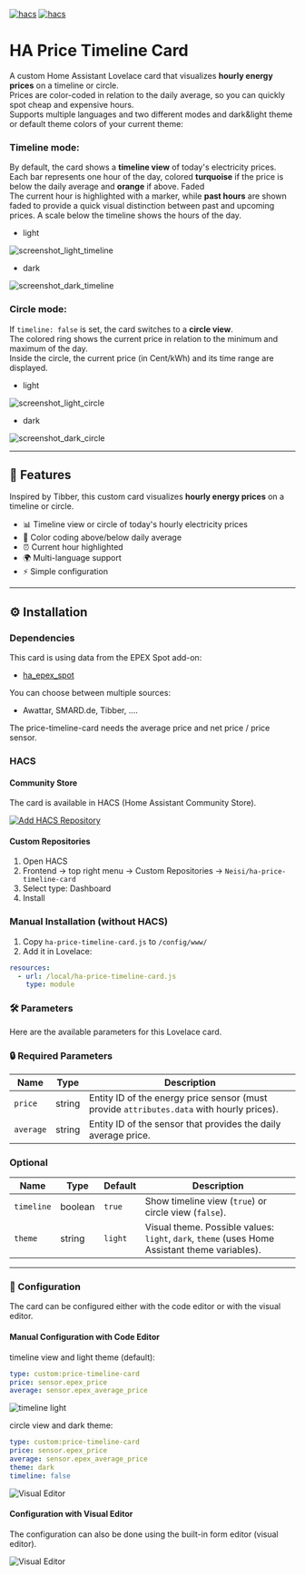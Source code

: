 [![hacs][hacs-default]][hacs-default-link] [![hacs][hacs-validate]][hacs-validate-link]

# HA Price Timeline Card

A custom Home Assistant Lovelace card that visualizes **hourly energy prices** on a timeline or circle.  
Prices are color-coded in relation to the daily average, so you can quickly spot cheap and expensive hours.  
Supports multiple languages and two different modes and dark&light theme or default theme colors of your current theme:

### Timeline mode:
By default, the card shows a **timeline view** of today's electricity prices.  
Each bar represents one hour of the day, colored **turquoise** if the price is below the daily average and **orange** if above. Faded  
The current hour is highlighted with a marker, while **past hours** are shown faded to provide a quick visual distinction between past and upcoming prices.
A scale below the timeline shows the hours of the day.
- light
  
![screenshot_light_timeline](./examples/light_timeline.png) 

- dark

![screenshot_dark_timeline](./examples/dark_timeline.png) 
  
### Circle mode:
If `timeline: false` is set, the card switches to a **circle view**.  
The colored ring shows the current price in relation to the minimum and maximum of the day.  
Inside the circle, the current price (in Cent/kWh) and its time range are displayed.

- light

![screenshot_light_circle](./examples/light_circle.png) 

- dark
  
![screenshot_dark_circle](./examples/dark_circle.png) 


---

## 🚀 Features
Inspired by Tibber, this custom card visualizes **hourly energy prices** on a timeline or circle.

- 📊 Timeline view or circle of today's hourly electricity prices  
- 🎨 Color coding above/below daily average  
- ⏰ Current hour highlighted  
- 🌍 Multi-language support
- ⚡ Simple configuration  

---

## ⚙️ Installation

### Dependencies
This card is using data from the EPEX Spot add-on:

- [ha_epex_spot](https://github.com/mampfes/ha_epex_spot)  

You can choose between multiple sources:

- Awattar, SMARD.de, Tibber, ....

The price-timeline-card needs the average price and net price / price sensor.

### HACS
#### Community Store
The card is available in HACS (Home Assistant Community Store).

[![Add HACS Repository](https://my.home-assistant.io/badges/hacs_repository.svg)](https://my.home-assistant.io/redirect/hacs_repository/?owner=Neisi&repository=ha-price-timeline-card)

#### Custom Repositories
1. Open HACS  
2. Frontend → top right menu → Custom Repositories → `Neisi/ha-price-timeline-card`  
3. Select type: Dashboard  
4. Install  

### Manual Installation (without HACS)
1. Copy `ha-price-timeline-card.js` to `/config/www/`  
2. Add it in Lovelace:  
```yaml
resources:
  - url: /local/ha-price-timeline-card.js
    type: module
```

### 🛠️ Parameters

Here are the available parameters for this Lovelace card.

### 🔒 Required Parameters

| Name       | Type   | Description |
|------------|--------|-------------|
| `price`   | string | Entity ID of the energy price sensor (must provide `attributes.data` with hourly prices). |
| `average` | string | Entity ID of the sensor that provides the daily average price. |

### Optional
| Name       | Type    | Default | Description |
|------------|---------|---------|-------------|
| `timeline` | boolean | `true`  | Show timeline view (`true`) or circle view (`false`). |
| `theme`    | string  | `light` | Visual theme. Possible values: `light`, `dark`, `theme` (uses Home Assistant theme variables). |

---

### 📘 Configuration

The card can be configured either with the code editor or with the visual editor.

#### Manual Configuration with Code Editor

timeline view and light theme (default):
```yaml
type: custom:price-timeline-card
price: sensor.epex_price
average: sensor.epex_average_price
```
![timeline light](./examples/light_timeline.png)

circle view and dark theme:
```yaml
type: custom:price-timeline-card
price: sensor.epex_price
average: sensor.epex_average_price
theme: dark
timeline: false
```
![Visual Editor](./examples/dark_circle.png)

#### Configuration with Visual Editor

The configuration can also be done using the built-in form editor (visual editor).

![Visual Editor](./examples/editor.png)

<!--BADGES-->
[hacs-default]: https://img.shields.io/badge/HACS-Default-blue?style=flat&logo=homeassistantcommunitystore&logoSize=auto
[hacs-default-link]: https://my.home-assistant.io/redirect/hacs_repository/?owner=Neisi&repository=ha-price-timeline-card&category=plugin
[hacs-validate]: https://github.com/ngocjohn/lunar-phase-card/actions/workflows/validate.yaml/badge.svg
[hacs-validate-link]: https://github.com/Neisi/ha-price-timeline-card/actions/workflows/validate.yaml
